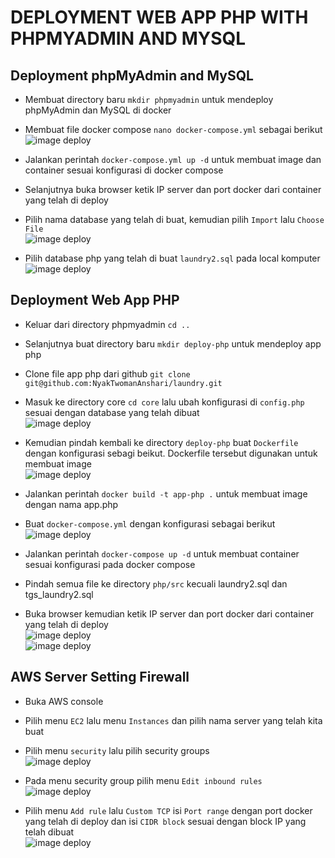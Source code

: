 # DEPLOYMENT WEB APP PHP WITH PHPMYADMIN AND MYSQL

## Deployment phpMyAdmin and MySQL
- Membuat directory baru ```mkdir phpmyadmin``` untuk mendeploy phpMyAdmin dan MySQL di docker
- Membuat file docker compose ```nano docker-compose.yml``` sebagai berikut <br>
![image deploy](assets/1.png) <br>

- Jalankan perintah ```docker-compose.yml up -d``` untuk membuat image dan container sesuai konfigurasi di docker compose
- Selanjutnya buka browser ketik IP server dan port docker dari container yang telah di deploy
- Pilih nama database yang telah di buat, kemudian pilih ```Import``` lalu ```Choose File``` <br>
![image deploy](assets/5.png) <br>

- Pilih database php yang telah di buat ```laundry2.sql``` pada local komputer <br> 
![image deploy](assets/6.png) <br>

## Deployment Web App PHP
- Keluar dari directory phpmyadmin ```cd ..```
- Selanjutnya buat directory baru ```mkdir deploy-php``` untuk mendeploy app php
- Clone file app php dari github ```git clone git@github.com:NyakTwomanAnshari/laundry.git```
- Masuk ke directory core ```cd core``` lalu ubah konfigurasi di ```config.php``` sesuai dengan database yang telah dibuat <br>
![image deploy](assets/2.png) <br>

- Kemudian pindah kembali ke directory ```deploy-php``` buat ```Dockerfile``` dengan konfigurasi sebagi beikut. Dockerfile tersebut digunakan untuk membuat image <br>
![image deploy](assets/3.png) <br>

- Jalankan perintah ```docker build -t app-php .```  untuk membuat image dengan nama app.php
- Buat ```docker-compose.yml``` dengan konfigurasi sebagai berikut <br>
![image deploy](assets/4.png) <br>

- Jalankan perintah ```docker-compose up -d``` untuk membuat container sesuai konfigurasi pada docker compose
- Pindah semua file ke directory ```php/src``` kecuali laundry2.sql dan tgs_laundry2.sql
- Buka browser kemudian ketik IP server dan port docker dari container yang telah di deploy <br>
![image deploy](assets/7.png) <br>
![image deploy](assets/8.png) <br>

## AWS Server Setting Firewall
- Buka AWS console
- Pilih menu ```EC2``` lalu menu ```Instances``` dan pilih nama server yang telah kita buat
- Pilih menu ```security``` lalu pilih security groups <br>
![image deploy](assets/9.png) <br>

- Pada menu security group pilih menu ```Edit inbound rules``` <br>
![image deploy](assets/10.png) <br>

- Pilih menu ```Add rule``` lalu ```Custom TCP``` isi ```Port range``` dengan port docker yang telah di deploy dan isi ```CIDR block``` sesuai dengan block IP yang telah dibuat <br>
![image deploy](assets/11.png) <br>